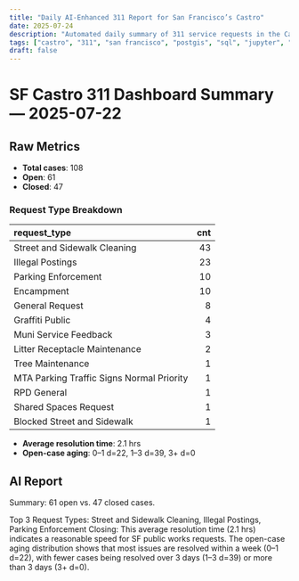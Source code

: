 ```yaml
---
title: "Daily AI-Enhanced 311 Report for San Francisco’s Castro"
date: 2025-07-24
description: "Automated daily summary of 311 service requests in the Castro neighborhood using Python, SQL, PostGIS and the smollm2:1.7b model via a local chat API."
tags: ["castro", "311", "san francisco", "postgis", "sql", "jupyter", "ai", "smollm2", "chat-api"]
draft: false
---
```


# SF Castro 311 Dashboard Summary — 2025-07-22

## Raw Metrics

- **Total cases**: 108
- **Open**:       61
- **Closed**:     47

### Request Type Breakdown

| request_type                              |   cnt |
|:------------------------------------------|------:|
| Street and Sidewalk Cleaning              |    43 |
| Illegal Postings                          |    23 |
| Parking Enforcement                       |    10 |
| Encampment                                |    10 |
| General Request                           |     8 |
| Graffiti Public                           |     4 |
| Muni Service Feedback                     |     3 |
| Litter Receptacle Maintenance             |     2 |
| Tree Maintenance                          |     1 |
| MTA Parking Traffic Signs Normal Priority |     1 |
| RPD General                               |     1 |
| Shared Spaces Request                     |     1 |
| Blocked Street and Sidewalk               |     1 |

- **Average resolution time**: 2.1 hrs
- **Open-case aging**:           0–1 d=22, 1–3 d=39, 3+ d=0

## AI Report

Summary: 61 open vs. 47 closed cases.

Top 3 Request Types: Street and Sidewalk Cleaning, Illegal Postings, Parking Enforcement
Closing: This average resolution time (2.1 hrs) indicates a reasonable speed for SF public works requests. The open-case aging distribution shows that most issues are resolved within a week (0–1 d=22), with fewer cases being resolved over 3 days (1–3 d=39) or more than 3 days (3+ d=0).
